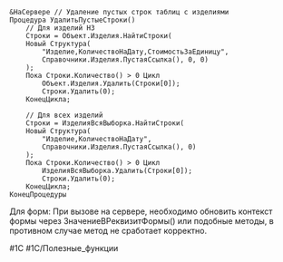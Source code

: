 
```bsl
&НаСервере // Удаление пустых строк таблиц с изделиями
Процедура УдалитьПустыеСтроки()
	// Для изделий НЗ
	Строки = Объект.Изделия.НайтиСтроки(
	Новый Структура(
		"Изделие,КоличествоНаДату,СтоимостьЗаЕдиницу",
		Справочники.Изделия.ПустаяСсылка(), 0, 0)
	);
	Пока Строки.Количество() > 0 Цикл
		Объект.Изделия.Удалить(Строки[0]);
		Строки.Удалить(0);
	КонецЦикла;
	
	// Для всех изделий
	Строки = ИзделияВсяВыборка.НайтиСтроки(
	Новый Структура(
		"Изделие,КоличествоНаДату",
		Справочники.Изделия.ПустаяСсылка(), 0)
	);
	Пока Строки.Количество() > 0 Цикл
		ИзделияВсяВыборка.Удалить(Строки[0]);
		Строки.Удалить(0);
	КонецЦикла;
КонецПроцедуры
```

Для форм: При вызове на сервере, необходимо обновить контекст формы через ЗначениеВРеквизитФормы() или подобные методы, в противном случае метод не сработает корректно.

#1С #1С/Полезные_функции